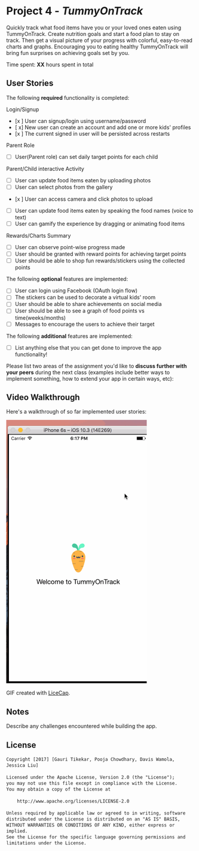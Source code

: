 # Project 4 - *TummyOnTrack*

Quickly track what food items have you or your loved ones eaten using TummyOnTrack. Create nutrition goals and start a food plan to stay on track. Then get a visual picture of your progress with colorful, easy-to-read charts and graphs. Encouraging you to eating healthy TummyOnTrack will bring fun surprises on achieving goals set by you.


Time spent: **XX** hours spent in total

## User Stories

The following **required** functionality is completed:

Login/Signup
- [x ]	User can signup/login using username/password  
- [ x]	New user can create an account and add one or more kids' profiles
- [x ]	The current signed in user will be persisted across restarts

Parent Role
- [ ]	User(Parent role) can set daily target points for each child

Parent/Child interactive Activity
- [ ]	User can update food items eaten by uploading photos
- [ ]	User can select photos from the gallery
- [x ]	User can access camera and click photos to upload
- [ ]	User can update food items eaten by speaking the food names (voice to text)
- [ ]	User can gamify the experience by dragging or animating food items

Rewards/Charts Summary
- [ ] User can observe point-wise progress made
- [ ] User should be granted with reward points for achieving target points
- [ ] User should be able to shop fun rewards/stickers using the collected points

The following **optional** features are implemented:
- [ ] User can login using Facebook (OAuth login flow)   
- [ ] The stickers can be used to decorate a virtual kids' room 
- [ ] User should be able to share achievements on social media
- [ ] User should be able to see a graph of food points vs time(weeks/months)
- [ ] Messages to encourage the users to achieve their target 

The following **additional** features are implemented:

- [ ] List anything else that you can get done to improve the app functionality!

Please list two areas of the assignment you'd like to **discuss further with your peers** during the next class (examples include better ways to implement something, how to extend your app in certain ways, etc):

## Video Walkthrough

Here's a walkthrough of so far implemented user stories:

<img src='https://github.com/TummyOnTrack/TummyOnTrack/blob/master/TummyOnTrackSprint2_Walkthrough.gif' alt='Video Walkthrough' />

GIF created with [LiceCap](http://www.cockos.com/licecap/).


## Notes

Describe any challenges encountered while building the app.

## License

    Copyright [2017] [Gauri Tikekar, Pooja Chowdhary, Davis Wamola, Jessica Liu]

    Licensed under the Apache License, Version 2.0 (the "License");
    you may not use this file except in compliance with the License.
    You may obtain a copy of the License at

        http://www.apache.org/licenses/LICENSE-2.0

    Unless required by applicable law or agreed to in writing, software
    distributed under the License is distributed on an "AS IS" BASIS,
    WITHOUT WARRANTIES OR CONDITIONS OF ANY KIND, either express or implied.
    See the License for the specific language governing permissions and
    limitations under the License.


